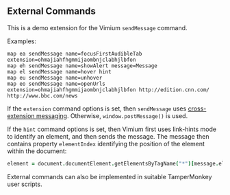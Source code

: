 ## External Commands

This is a demo extension for the Vimium `sendMessage` command.

Examples:

    map ea sendMessage name=focusFirstAudibleTab extension=ohmajiahfhgmmijaombnjclabhjlbfon
    map eh sendMessage name=showAlert message=Message
    map el sendMessage name=hover hint
    map eu sendMessage name=unhover
    map eo sendMessage name=openUrls extension=ohmajiahfhgmmijaombnjclabhjlbfon http://edition.cnn.com/ http://www.bbc.com/news

If the `extension` command options is set, then `sendMessage` uses
[cross-extension messaging](https://developer.chrome.com/extensions/messaging#external).
Otherwise, `window.postMessage()` is used.

If the `hint` command options is set, then Vimium first uses link-hints mode to
identify an element, and then sends the message. The message then contains
property `elementIndex` identifying the position of the element within the document:

```coffeescript
element = document.documentElement.getElementsByTagName("*")[message.elementIndex]
```

External commands can also be implemented in suitable TamperMonkey user scripts.
